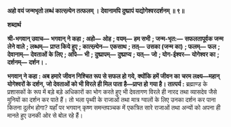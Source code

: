 **अहो वयं जन्मभृतो लब्धं कात्स्न्र्येन तत्फलम् ।** **देवानामपि दुष्प्रापं यद्योगेश्वरदर्शनम् ॥ ९॥** 

**शब्दार्थ** 

**श्री-भगवान् उवाच—** **भगवान् ने कहा** **; अहो—** **ओह** **; वयम्—** **हम सभी** **; जन्म-भृत:—** **सफलतापूर्वक जन्म लेने वाले** **; लब्धम्—** **प्राप्त किये हुए** **; कात्स्न्र्येन—** **एकसाथ** **; तत्—** **उसका (जन्म का)** **; फलम्—** **फल** **; देवानाम्—** **देवताओं के लिए** **; अपि—** **भी** **;** **दुष्प्रापम्—** **दुष्प्राप्य** **; यत्—** **जो** **; योग-ईश्वर—** **योगेश्वर का** **; दर्शनम्—** **दर्शन।** **.** 

**भगवान् ने कहा : अब हमारे जीवन निश्चित रूप से सफल हो गये, क्योंकि हमें जीवन का** **चरम लक्ष्य—महान् योगेश्वरों के दर्शन, जो देवताओं को भी विरले ही मिल पाता है—प्राप्त हो** **गया है।** **तात्पर्य :** ब्रह्माण्ड के प्रशासकों के रूप में बड़े बड़े अधिकारों का भोग करते हुए भी देवतागण विरले ही नारद तथा व्यासदेव जैसे मुनियों का दर्शन कर पाते हैं। तो भला पृथ्वी के राजाओं तथा मात्र ग्वालों के लिए उनका दर्शन कर पाना कितना दुर्लभ होगा? यहाँ पर भगवान् कृष्ण समन्तपञ्चक में एकत्रित सारे राजाओं तथा अन्यों को अपना ही मानते हुए उनकी ओर से बोल रहे हैं।  